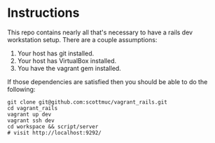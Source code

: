 # Instructions

This repo contains nearly all that's necessary to have a rails dev workstation
setup. There are a couple assumptions:

1. Your host has git installed.
2. Your host has VirtualBox installed.
3. You have the vagrant gem installed.

If those dependencies are satisfied then you should be able to do the following:

    git clone git@github.com:scottmuc/vagrant_rails.git
    cd vagrant_rails
    vagrant up dev
    vagrant ssh dev
    cd workspace && script/server
    # visit http://localhost:9292/

